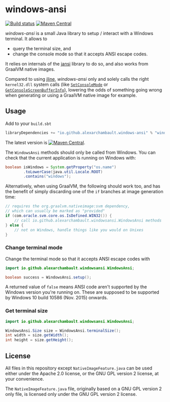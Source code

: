 
# windows-ansi

[![Build status](https://github.com/alexarchambault/windows-ansi/workflows/CI/badge.svg)](https://github.com/alexarchambault/windows-ansi/actions?query=workflow%3ACI)
[![Maven Central](https://img.shields.io/maven-central/v/io.github.alexarchambault.windows-ansi/windows-ansi.svg)](https://maven-badges.herokuapp.com/maven-central/io.github.alexarchambault.windows-ansi/windows-ansi)

*windows-ansi* is a small Java library to setup / interact with a Windows terminal. It allows to
- query the terminal size, and
- change the console mode so that it accepts ANSI escape codes.

It relies on internals of the [jansi](https://github.com/fusesource/jansi) library to do so, and also works from
GraalVM native images.

Compared to using [jline](https://github.com/jline/jline3), *windows-ansi* only and solely calls the right
`kernel32.dll` system calls (like [`SetConsoleMode`](https://docs.microsoft.com/en-us/windows/console/setconsolemode)
or [`GetConsoleScreenBufferInfo`](https://docs.microsoft.com/en-us/windows/console/getconsolescreenbufferinfo)), lowering the odds of something going wrong when generating or using a GraalVM native image for example.

## Usage

Add to your `build.sbt`
```scala
libraryDependencies += "io.github.alexarchambault.windows-ansi" % "windows-ansi" % "0.0.1"
```

The latest version is [![Maven Central](https://img.shields.io/maven-central/v/io.github.alexarchambault.windows-ansi/windows-ansi.svg)](https://maven-badges.herokuapp.com/maven-central/io.github.alexarchambault.windows-ansi/windows-ansi).

The `WindowsAnsi` methods should only be called from Windows. You can check that
the current application is running on Windows with:
```java
boolean isWindows = System.getProperty("os.name")
        .toLowerCase(java.util.Locale.ROOT)
        .contains("windows");
```

Alternatively, when using GraalVM, the following should work too, and has the benefit of simply
discarding one of the `if` branches at image generation time:
```java
// requires the org.graalvm.nativeimage:svm dependency,
// which can usually be marked as "provided"
if (com.oracle.svm.core.os.IsDefined.WIN32()) {
    // call io.github.alexarchambault.windowsansi.WindowsAnsi methods
} else {
    // not on Windows, handle things like you would on Unixes
}
```

### Change terminal mode

Change the terminal mode so that it accepts ANSI escape codes with
```java
import io.github.alexarchambault.windowsansi.WindowsAnsi;

boolean success = WindowsAnsi.setup();
```

A returned value of `false` means ANSI code aren't supported by the Windows version you're running on.
These are supposed to be supported by Windows 10 build 10586 (Nov. 2015) onwards.

### Get terminal size

```java
import io.github.alexarchambault.windowsansi.WindowsAnsi;

WindowsAnsi.Size size = WindowsAnsi.terminalSize();
int width = size.getWidth();
int height = size.getHeight();
```

## License

All files in this repository except `NativeImageFeature.java` can be used either under the
Apache 2.0 license, or the GNU GPL version 2 license, at your convenience.

The `NativeImageFeature.java` file, originally based on a GNU GPL version 2 only file, is licensed only
under the GNU GPL version 2 license.

